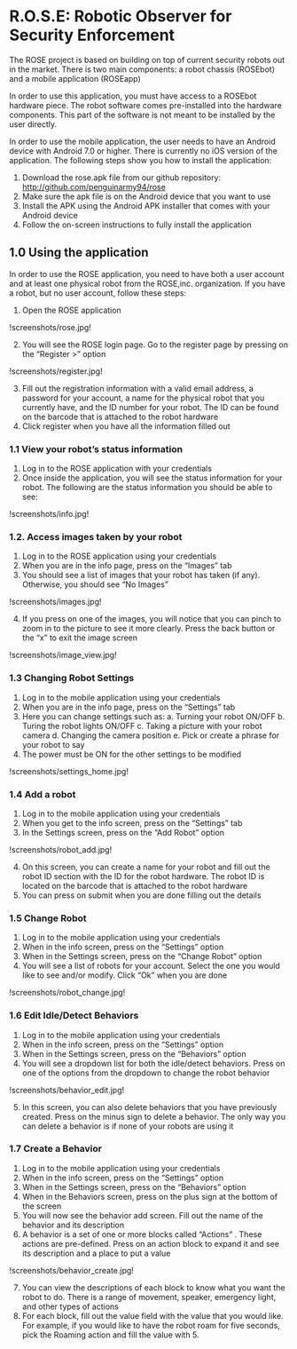 # R.O.S.E: Robotic Observer for Security Enforcement
The ROSE project is based on building on top of current security robots out in the market. There is two main components: a robot chassis (ROSEbot) and a mobile application (ROSEapp)

In order to use this application, you must have access to a ROSEbot hardware piece. The robot software comes pre-installed
into the hardware components. This part of the software is not meant to be installed by the user directly.

In order to use the mobile application, the user needs to have an Android device with Android 7.0 or higher. There is currently no iOS version of the application. The following steps show you how to install the application:
1.	Download the rose.apk file from our github repository: http://github.com/penguinarmy94/rose
2.	Make sure the apk file is on the Android device that you want to use
3.	Install the APK using the Android APK installer that comes with your Android device
4.	Follow the on-screen instructions to fully install the application

## 1.0 Using the application

In order to use the ROSE application, you need to have both a user account and at least one physical robot from the ROSE,inc. organization. If you have a robot, but no user account, follow these steps:
1.	Open the ROSE application

!screenshots/rose.jpg!

2.	You will see the ROSE login page. Go to the register page by pressing on the “Register >” option
 
!screenshots/register.jpg!
 
3. Fill out the registration information with a valid email address, a password for your account, a name for the physical robot that you currently have, and the ID number for your robot. The ID can be found on the barcode that is attached to the robot hardware
4. Click register when you have all the information filled out

### 1.1 View your robot’s status information

1.	Log in to the ROSE application with your credentials
2.	Once inside the application, you will see the status information for your robot. The following are the status information you should be able to see:

!screenshots/info.jpg!

### 1.2. Access images taken by your robot

1.	Log in to the ROSE application using your credentials
2.	When you are in the info page, press on the “Images” tab
3.	You should see a list of images that your robot has taken (if any). Otherwise, you should see “No Images” 
 
!screenshots/images.jpg!

4. If you press on one of the images, you will notice that you can pinch to zoom in to the picture to see it more clearly. Press the back button or the “x” to exit the image screen

!screenshots/image_view.jpg!

### 1.3 Changing Robot Settings

1.	Log in to the mobile application using your credentials
2.	When you are in the info page, press on the “Settings” tab
3.	Here you can change settings such as:
a.	Turning your robot ON/OFF
b.	Turing the robot lights ON/OFF
c.	Taking a picture with your robot camera
d.	Changing the camera position
e.	Pick or create a phrase for your robot to say
4.	The power must be ON for the other settings to be modified

!screenshots/settings_home.jpg!
 
### 1.4 Add a robot

1.	Log in to the mobile application using your credentials
2.	When you get to the info screen, press on the “Settings” tab
3.	In the Settings screen, press on the “Add Robot” option

!screenshots/robot_add.jpg!

4. On this screen, you can create a name for your robot and fill out the robot ID section with the ID for the robot hardware. The robot ID is located on the barcode that is attached to the robot hardware
5. You can press on submit when you are done filling out the details

### 1.5 Change Robot

1.	Log in to the mobile application using your credentials
2.	When in the info screen, press on the “Settings” option
3.	When in the Settings screen, press on the “Change Robot” option
4.	You will see a list of robots for your account. Select the one you would like to see and/or modify. Click “Ok” when you are done
 
!screenshots/robot_change.jpg!

### 1.6 Edit Idle/Detect Behaviors

1.	Log in to the mobile application using your credentials
2.	When in the info screen, press on the “Settings” option
3.	When in the Settings screen, press on the “Behaviors” option
4.	You will see a dropdown list for both the idle/detect behaviors. Press on one of the options from the dropdown to change the robot behavior

!screenshots/behavior_edit.jpg!

5. In this screen, you can also delete behaviors that you have previously created. Press on the minus sign to delete a behavior. The only way you can delete a behavior is if none of your robots are using it

### 1.7 Create a Behavior

1.	Log in to the mobile application using your credentials
2.	When in the info screen, press on the “Settings” option
3.	When in the Settings screen, press on the “Behaviors” option
4.	When in the Behaviors screen, press on the plus sign at the bottom of the screen
5.	You will now see the behavior add screen. Fill out the name of the behavior and its description
6.	A behavior is a set of one or more blocks called “Actions” . These actions are pre-defined. Press on an action block to expand it and see its description and a place to put a value

!screenshots/behavior_create.jpg!

7. You can view the descriptions of each block to know what you want the robot to do. There is a range of movement, speaker, emergency light, and other types of actions
8. For each block, fill out the value field with the value that you would like. For example, if you would like to have the robot roam for five seconds, pick the Roaming action and fill the value with 5.
